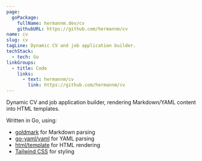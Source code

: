 ```yaml
---
page:
  goPackage:
    fullName: hermannm.dev/cv
    githubURL: https://github.com/hermannm/cv
name: cv
slug: cv
tagLine: Dynamic CV and job application builder.
techStack:
  - tech: Go
linkGroups:
  - title: Code
    links:
      - text: hermannm/cv
        link: https://github.com/hermannm/cv
---
```


Dynamic CV and job application builder, rendering Markdown/YAML content into HTML templates.

Written in Go, using:

- [goldmark](https://github.com/yuin/goldmark) for Markdown parsing
- [go-yaml/yaml](https://github.com/go-yaml/yaml) for YAML parsing
- [html/template](https://pkg.go.dev/html/template) for HTML rendering
- [Tailwind CSS](https://tailwindcss.com/) for styling
